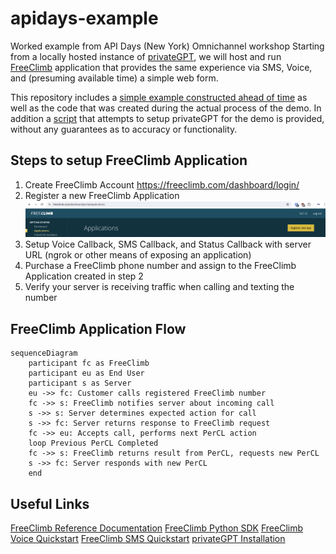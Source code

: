 # apidays-example
Worked example from API Days (New York) Omnichannel workshop
Starting from a locally hosted instance of [privateGPT](https://github.com/zylon-ai/private-gpt), we will host and run [FreeClimb](https://www.freeclimb.com) application that provides the same experience via SMS, Voice, and (presuming available time) a simple web form.

This repository includes a [simple example constructed ahead of time](apidays/example.py) as well as the code that was created during the actual process of the demo. In addition a [script](setup.sh) that attempts to setup privateGPT for the demo is provided, without any guarantees as to accuracy or functionality.

## Steps to setup FreeClimb Application

1. Create FreeClimb Account <https://freeclimb.com/dashboard/login/>
2. Register a new FreeClimb Application ![screenshot showing how to register a FreeClimb Application](images/FC-Application.png)
3. Setup Voice Callback, SMS Callback, and Status Callback with server URL (ngrok or other means of exposing an application)
4. Purchase a FreeClimb phone number and assign to the FreeClimb Application created in step 2
5. Verify your server is receiving traffic when calling and texting the number

## FreeClimb Application Flow

```mermaid
sequenceDiagram
    participant fc as FreeClimb
    participant eu as End User
    participant s as Server
    eu ->> fc: Customer calls registered FreeClimb number
    fc ->> s: FreeClimb notifies server about incoming call
    s ->> s: Server determines expected action for call
    s ->> fc: Server returns response to FreeClimb request
    fc ->> eu: Accepts call, performs next PerCL action
    loop Previous PerCL Completed
    fc ->> s: FreeClimb returns result from PerCL, requests new PerCL
    s ->> fc: Server responds with new PerCL
    end
```

## Useful Links

[FreeClimb Reference Documentation](https://docs.freeclimb.com/reference/api-reference-overview)
[FreeClimb Python SDK](https://github.com/FreeClimbAPI/python-sdk)
[FreeClimb Voice Quickstart](https://github.com/FreeClimbAPI/Python-Voice-Quickstart)
[FreeClimb SMS Quickstart](https://github.com/FreeClimbAPI/Python-SMS-Quickstart)
[privateGPT Installation](https://docs.privategpt.dev/installation/getting-started/main-concepts)
